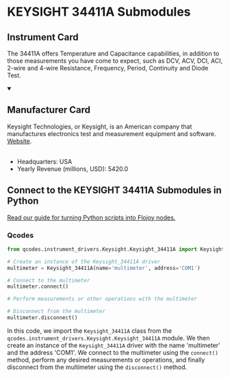 
# KEYSIGHT 34411A Submodules

## Instrument Card

The 34411A offers Temperature and Capacitance capabilities, in addition to those measurements you have come to expect, such as DCV, ACV, DCI, ACI, 2-wire and 4-wire Resistance, Frequency, Period, Continuity and Diode Test.

<details open>
<summary><h2>Manufacturer Card</h2></summary>
Keysight Technologies, or Keysight, is an American company that manufactures electronics test and measurement equipment and software. <a href=https://www.keysight.com/us/en/home.html>Website</a>.
<br><br>
<ul>
  <li>Headquarters: USA</li>
  <li>Yearly Revenue (millions, USD): 5420.0</li>
</ul>
</details>

## Connect to the KEYSIGHT 34411A Submodules in Python

[Read our guide for turning Python scripts into Flojoy nodes.](https://docs.flojoy.ai/custom-nodes/creating-custom-node/)


### Qcodes

```python
from qcodes.instrument_drivers.Keysight.Keysight_34411A import Keysight_34411A

# Create an instance of the Keysight_34411A driver
multimeter = Keysight_34411A(name='multimeter', address='COM1')

# Connect to the multimeter
multimeter.connect()

# Perform measurements or other operations with the multimeter

# Disconnect from the multimeter
multimeter.disconnect()
```

In this code, we import the `Keysight_34411A` class from the `qcodes.instrument_drivers.Keysight.Keysight_34411A` module. We then create an instance of the `Keysight_34411A` driver with the name 'multimeter' and the address 'COM1'. We connect to the multimeter using the `connect()` method, perform any desired measurements or operations, and finally disconnect from the multimeter using the `disconnect()` method.

